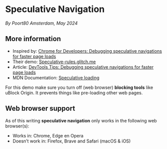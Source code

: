 # Speculative Navigation

*By Poort80 Amsterdam, May 2024*

## More information

* Inspired by: [Chrome for Developers: Debugging speculative navigations for faster page loads](https://www.youtube.com/watch?v=BIpz9Hdjm_A)
* Their demo: [Speculative-rules.glitch.me](https://speculative-rules.glitch.me/)
* Article: [DevTools Tips: Debugging speculative navigations for faster page loads](https://developer.chrome.com/blog/devtools-tips-31)
* MDN Documentation: [Speculative loading](https://developer.mozilla.org/en-US/docs/Web/Performance/Speculative_loading)

For this demo make sure you turn off (web browser) **blocking tools** like uBlock Origin. It prevents things like pre-loading other web pages.

## Web browser support

As of this writing **speculative navigation** only works in the following web browser(s):

* Works in: Chrome, Edge en Opera
* Doesn’t work in: Firefox, Brave and Safari (macOS & iOS)